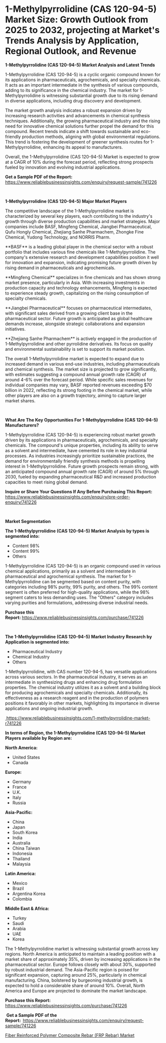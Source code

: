 <p><h1>1-Methylpyrrolidine (CAS 120-94-5) Market Size: Growth Outlook from 2025 to 2032, projecting at Market's Trends Analysis by Application, Regional Outlook, and Revenue</h1></p><p><strong>1-Methylpyrrolidine (CAS 120-94-5) Market Analysis and Latest Trends</strong></p>
<p><p>1-Methylpyrrolidine (CAS 120-94-5) is a cyclic organic compound known for its applications in pharmaceuticals, agrochemicals, and specialty chemicals. It acts as an important intermediate in the synthesis of various compounds, adding to its significance in the chemical industry. The market for 1-Methylpyrrolidine is witnessing substantial growth due to its rising demand in diverse applications, including drug discovery and development.</p><p>The market growth analysis indicates a robust expansion driven by increasing research activities and advancements in chemical synthesis techniques. Additionally, the growing pharmaceutical industry and the rising need for innovative chemical solutions further propel the demand for this compound. Recent trends indicate a shift towards sustainable and eco-friendly production methods, aligning with global environmental regulations. This trend is fostering the development of greener synthesis routes for 1-Methylpyrrolidine, enhancing its appeal to manufacturers.</p><p>Overall, the 1-Methylpyrrolidine (CAS 120-94-5) Market is expected to grow at a CAGR of 10% during the forecast period, reflecting strong prospects fueled by innovation and evolving industrial applications.</p></p>
<p><strong>Get a Sample PDF of the Report:&nbsp;</strong> <a href="https://www.reliablebusinessinsights.com/enquiry/request-sample/741226?utm_campaign=2142&utm_medium=2&utm_source=Github&utm_content=ia&utm_term=02022025&utm_id=1-methylpyrrolidine-cas-120-94-5">https://www.reliablebusinessinsights.com/enquiry/request-sample/741226</a></p>
<p>&nbsp;</p>
<p><strong>1-Methylpyrrolidine (CAS 120-94-5) Major Market Players</strong></p>
<p><p>The competitive landscape of the 1-Methylpyrrolidine market is characterized by several key players, each contributing to the industry's growth through diverse production capabilities and market strategies. Major companies include BASF, Mingfeng Chemical, Jiangbei Pharmaceutical, Qufu Hongly Chemical, Zhejiang Sanhe Pharmachem, Zhongke Fine Chemical, Yudong Technology, and NORRIS Pharm.</p><p>**BASF** is a leading global player in the chemical sector with a robust portfolio that includes various fine chemicals like 1-Methylpyrrolidine. The company's extensive research and development capabilities position it well for innovation and expansion, indicating promising future growth driven by rising demand in pharmaceuticals and agrochemicals.</p><p>**Mingfeng Chemical** specializes in fine chemicals and has shown strong market presence, particularly in Asia. With increasing investments in production capacity and technology enhancements, Mingfeng is expected to experience steady growth, capitalizing on the rising consumption of specialty chemicals.</p><p>**Jiangbei Pharmaceutical** focuses on pharmaceutical intermediates, with significant sales derived from a growing client base in the pharmaceutical sector. Future growth is anticipated as global healthcare demands increase, alongside strategic collaborations and expansion initiatives.</p><p>**Zhejiang Sanhe Pharmachem** is actively engaged in the production of 1-Methylpyrrolidine and other pyrrolidine derivatives. Its focus on quality and environmental sustainability is set to support its market position.</p><p>The overall 1-Methylpyrrolidine market is expected to expand due to increased demand in various end-use industries, including pharmaceuticals and chemical synthesis. The market size is projected to grow significantly, with estimates suggesting a compound annual growth rate (CAGR) of around 4-6% over the forecast period. While specific sales revenues for individual companies may vary, BASF reported revenues exceeding $70 billion in 2022, reflecting its strong footing in the chemical market, while other players are also on a growth trajectory, aiming to capture larger market shares.</p></p>
<p>&nbsp;</p>
<p><strong>What Are The Key Opportunities For 1-Methylpyrrolidine (CAS 120-94-5) Manufacturers?</strong></p>
<p><p>1-Methylpyrrolidine (CAS 120-94-5) is experiencing robust market growth driven by its applications in pharmaceuticals, agrochemicals, and specialty chemicals. The compound's unique properties, including its ability to serve as a solvent and intermediate, have cemented its role in key industrial processes. As industries increasingly prioritize sustainable practices, the demand for environmentally friendly synthesis methods is propelling interest in 1-Methylpyrrolidine. Future growth prospects remain strong, with an anticipated compound annual growth rate (CAGR) of around 5% through 2030, fueled by expanding pharmaceutical R&D and increased production capacities to meet rising global demand.</p></p>
<p><strong>Inquire or Share Your Questions If Any Before Purchasing This Report:</strong> <a href="https://www.reliablebusinessinsights.com/enquiry/pre-order-enquiry/741226?utm_campaign=2142&utm_medium=2&utm_source=Github&utm_content=ia&utm_term=02022025&utm_id=1-methylpyrrolidine-cas-120-94-5">https://www.reliablebusinessinsights.com/enquiry/pre-order-enquiry/741226</a></p>
<p>&nbsp;</p>
<p><strong>Market Segmentation</strong></p>
<p><strong>The 1-Methylpyrrolidine (CAS 120-94-5) Market Analysis by types is segmented into:</strong></p>
<p><ul><li>Content 98%</li><li>Content 99%</li><li>Others</li></ul></p>
<p><p>1-Methylpyrrolidine (CAS 120-94-5) is an organic compound used in various chemical applications, primarily as a solvent and intermediate in pharmaceutical and agrochemical synthesis. The market for 1-Methylpyrrolidine can be segmented based on content purity, with categories including 98% purity, 99% purity, and others. The 99% content segment is often preferred for high-quality applications, while the 98% segment caters to less demanding uses. The "Others" category includes varying purities and formulations, addressing diverse industrial needs.</p></p>
<p><strong>Purchase this Report:&nbsp;</strong><a href="https://www.reliablebusinessinsights.com/purchase/741226?utm_campaign=2142&utm_medium=2&utm_source=Github&utm_content=ia&utm_term=02022025&utm_id=1-methylpyrrolidine-cas-120-94-5">https://www.reliablebusinessinsights.com/purchase/741226</a></p>
<p>&nbsp;</p>
<p><strong>The 1-Methylpyrrolidine (CAS 120-94-5) Market Industry Research by Application is segmented into:</strong></p>
<p><ul><li>Pharmaceutical Industry</li><li>Chemical Industry</li><li>Others</li></ul></p>
<p><p>1-Methylpyrrolidine, with CAS number 120-94-5, has versatile applications across various sectors. In the pharmaceutical industry, it serves as an intermediate in synthesizing drugs and enhancing drug formulation properties. The chemical industry utilizes it as a solvent and a building block for producing agrochemicals and specialty chemicals. Additionally, its effectiveness as a research reagent and in the production of polymers positions it favorably in other markets, highlighting its importance in diverse applications and ongoing industrial growth.</p></p>
<p><a href="https://www.reliablebusinessinsights.com/1-methylpyrrolidine-market-r741226?utm_campaign=2142&utm_medium=2&utm_source=Github&utm_content=ia&utm_term=02022025&utm_id=1-methylpyrrolidine-cas-120-94-5">&nbsp;https://www.reliablebusinessinsights.com/1-methylpyrrolidine-market-r741226</a></p>
<p><strong>In terms of Region, the 1-Methylpyrrolidine (CAS 120-94-5) Market Players available by Region are:</strong></p>
<p>
    <p> <strong> North America: </strong>
        <ul>
            <li>United States</li>
            <li>Canada</li>
        </ul>
        </p> 
    <p> <strong> Europe: </strong>
        <ul>
            <li>Germany</li>
            <li>France</li>
            <li>U.K.</li>
            <li>Italy</li>
            <li>Russia</li>
        </ul>
        </p> 
    <p> <strong> Asia-Pacific: </strong>
        <ul>
            <li>China</li>
            <li>Japan</li>
            <li>South Korea</li>
            <li>India</li>
            <li>Australia</li>
            <li>China Taiwan</li>
            <li>Indonesia</li>
            <li>Thailand</li>
            <li>Malaysia</li>
        </ul>
        </p> 
    <p> <strong> Latin America: </strong>
        <ul>
            <li>Mexico</li>
            <li>Brazil</li>
            <li>Argentina Korea</li>
            <li>Colombia</li>
        </ul>
        </p> 
    <p> <strong> Middle East & Africa: </strong>
        <ul>
            <li>Turkey</li>
            <li>Saudi</li>
            <li>Arabia</li>
            <li>UAE</li>
            <li>Korea</li>
        </ul>
    </p>
    </p>
<p><p>The 1-Methylpyrrolidine market is witnessing substantial growth across key regions. North America is anticipated to maintain a leading position with a market share of approximately 35%, driven by increasing applications in the pharmaceutical sector. Europe follows closely with about 30%, supported by robust industrial demand. The Asia-Pacific region is poised for significant expansion, capturing around 25%, particularly in chemical manufacturing. China, bolstered by burgeoning industrial growth, is expected to hold a considerable share of around 10%. Overall, North America and Europe are projected to dominate the market landscape.</p></p>
<p><strong>Purchase this Report: </strong><a href="https://www.reliablebusinessinsights.com/purchase/741226?utm_campaign=2142&utm_medium=2&utm_source=Github&utm_content=ia&utm_term=02022025&utm_id=1-methylpyrrolidine-cas-120-94-5">https://www.reliablebusinessinsights.com/purchase/741226</a></p>
<p>&nbsp;<strong>Get a Sample PDF of the Report:&nbsp;&nbsp;</strong><a href="https://www.reliablebusinessinsights.com/enquiry/request-sample/741226?utm_campaign=2142&utm_medium=2&utm_source=Github&utm_content=ia&utm_term=02022025&utm_id=1-methylpyrrolidine-cas-120-94-5">https://www.reliablebusinessinsights.com/enquiry/request-sample/741226</a></p>
<p><strong></strong></p>
<p><p><a href="https://github.com/FosterFahey91/Market-Research-Report-List-1/blob/main/fiber-reinforced-polymer-composite-rebar-frp-rebar-market.md?utm_campaign=2142&utm_medium=2&utm_source=Github&utm_content=ia&utm_term=02022025&utm_id=1-methylpyrrolidine-cas-120-94-5">Fiber Reinforced Polymer Composite Rebar (FRP Rebar) Market</a></p></p>